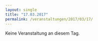 ```yaml
---
layout: single
title: "17.03.2017"
permalink: /veranstaltungen/2017/03/17/
---
```


Keine Veranstaltung an diesem Tag.
